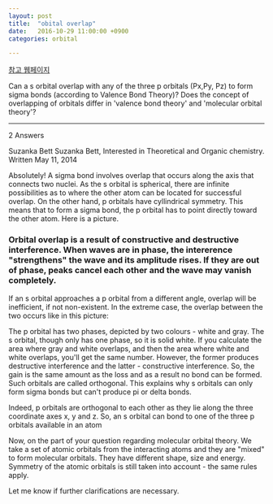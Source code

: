 ```yaml
---
layout: post
title:  "obital overlap"
date:   2016-10-29 11:00:00 +0900
categories: orbital

---
```


[참고 웹페이지](https://www.quora.com/Can-a-s-orbital-overlap-with-any-of-the-three-p-orbitals-Px-Py-Pz-to-form-sigma-bonds-according-to-Valence-Bond-Theory)


Can a s orbital overlap with any of the three p orbitals (Px,Py, Pz) to form sigma bonds (according to Valence Bond Theory)?
Does the concept of overlapping of orbitals differ in 'valence bond theory' and 'molecular orbital theory'?

----


2 Answers

Suzanka Bett
Suzanka Bett, Interested in Theoretical and Organic chemistry.
Written May 11, 2014


Absolutely! A sigma bond involves overlap that occurs along the axis that connects two nuclei. As the s orbital is spherical, there are infinite possibilities as to where the other atom can be located for successful overlap. On the other hand, p orbitals have cyllindrical symmetry. This means that to form a sigma bond, the p orbital has to point directly toward the other atom. Here is a picture.


### Orbital overlap is a result of constructive and destructive interference. When waves are in phase, the intererence "strengthens" the wave and its amplitude rises. If they are out of phase, peaks cancel each other and the wave may vanish completely.


If an s orbital approaches a p orbital from a different angle, overlap will be inefficient, if not non-existent. In the extreme case, the overlap between the two occurs like in this picture:



The p orbital has two phases, depicted by two colours - white and gray. The s orbital, though only has one phase, so it is solid white. If you calculate the area where gray and white overlaps, and then the area where white and white overlaps, you'll get the same number. However, the former produces destructive interference and the latter - constructive interference. So, the gain is the same amount as the loss and as a result no bond can be formed. Such orbitals are called orthogonal. This explains why s orbitals can only form sigma bonds but can't produce pi or delta bonds.

Indeed, p orbitals are orthogonal to each other as they lie along the three coordinate axes x, y and z. So, an s orbital can bond to one of the three p orbitals available in an atom



Now, on the part of your question regarding molecular orbital theory. We take a set of atomic orbitals from the interacting atoms and they are "mixed" to form molecular orbitals. They have different shape, size and energy. Symmetry of the atomic orbitals is still taken into account - the same rules apply.

Let me know if further clarifications are necessary.